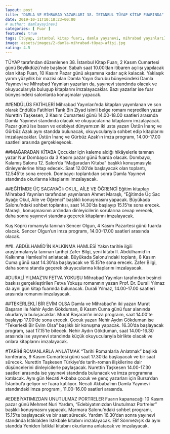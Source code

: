 ```yaml
---
layout: post
title: "DAMLA VE MİHRABAD YAZARLARI 38. İSTANBUL TÜYAP KİTAP FUARINDA"
date: 2019-10-11T10:18:23+00:00
# author: damlayayinevi
categories: [ Fuar ]
featured: true
tags: [tüyap, istanbul kitap fuarı, damla yayınevi, mihrabad yayınları]
image: assets/images/2-damla-mihrabad-tüyap-afişi.jpg
rating: 4.5
---
```


TÜYAP tarafından düzenlenen 38. İstanbul Kitap Fuarı, 2 Kasım Cumartesi günü Beylikdüzü’nde başlıyor. Sabah saat 10.00’dan itibaren açılışı yapılacak olan kitap Fuarı, 10 Kasım Pazar günü akşamına kadar açık kalacak. 
Yaklaşık yarım yüzyıllık bir mazisi olan Damla Yayın Gurubu bünyesindeki Damla Yayınevi ve Mihrabad Yayınları yazarları da, yayınevi standında olacak ve okuyucularıyla buluşup kitaplarını imzalayacaklar. Bazı yazarlar ise fuar bünyesindeki salonlarda konuşmalar yapacak.  

##ENDÜLÜS FATİHLERİ
Mihrabad Yayınları’nda kitapları yayımlanan ve son olarak Endülüs Fatihleri Tarık Bin Ziyad isimli belge romanı neşredilen yazar Nurettin Taşkesen, 2 Kasım Cumartesi günü 14.00-18.00 saatleri arasında Damla Yayınevi standında olacak ve okuyucularına kitaplarını imzalayacak. Pazar günü ise basın ve edebiyat dünyamızın iki usta yazarı Üstün İnanç ve Gürbüz Azak aynı standda bulunacak, okuyucularıyla sohbet edip kitaplarını imzalayacaklar. Üstün İnanç ve Gürbüz Azak’ın imza programı, 14.00-17.00 saatleri arasında gerçekleşecek.

##MAĞARADAN KİTABA
Çocuklar için kaleme aldığı hikâyelerle tanınan yazar Nur Dombaycı da 3 Kasım pazar günü fuarda olacak. Dombaycı, Kalamış Salonu 12. Salon’da “Mağaradan Kitaba” başlıklı konuşmasıyla dinleyenlerine hitap edecek. Saat 12.00’de başlayacak olan toplantı, 12.545’te sona erecek. Dombaycı toplantıdan sonra Damla Yayınevi standında okurlarına kitaplarını imzalayacak. 

##EĞİTİMDE ÜÇ SACAYAĞI: OKUL, AİLE VE ÖĞRENCİ
Eğitim kitapları Mihrabad Yayınları tarafından yayınlanan Ahmet Maraşlı, “Eğitimde Üç Sac Ayağı: Okul, Aile ve Öğrenci” başlıklı konuşmasını yapacak. Büyükada Salonu’ndaki sohbet toplantısı, saat 14.30’da başlayıp 15.15’te sona erecek. Maraşlı, konuşmasının ardından dinleyicilerin sorularına cevap verecek, daha sonra yayınevi standına geçerek kitaplarını imzalayacak.

Kuş Köprü romanıyla tanınan Sencer Olgun, 4 Kasım Pazartesi günü fuarda olacak. Sencer Olgun’un imza programı, 14.00-17.00 saatleri arasında olacak. 

##II. ABDÜLHAMİD’İN KALKINMA HAMLESİ
Yakın tarihle ilgili araştırmalarıyla tanınan tarihçi Zafer Bilgi, yeni kitabı II. Abdülhamid’in Kalkınma Hamlesi’ni anlatacak. Büyükada Salonu’ndaki toplantı, 8 Kasım Cuma günü saat 14.30’da başlayacak ve 15.15’te sona erecek. Zafer Bilgi, daha sonra standa geçerek okuyucularına kitaplarını imzalayacak.  
	
#DURALİ YILMAZ’IN FETVA YOKUŞU 
Mihrabad Yayınları tarafından beşinci baskısı gerçekleştirilen Fetva Yokuşu romanının yazarı Prof. Dr. Durali Yılmaz da aynı gün kitap fuarında bulunacak. Durali Yılmaz, 14.00-17.00 saatleri arasında romanını imzalayacak. 

##TEKERLEKLİ BİR EVİM OLSA
Damla ve Mihrabad’ın iki yazarı Murat Başaran ile Nehir Aydın Gökduman, 8 Kasım Cuma günü fuar alanında okurlarıyla buluşacaklar. Murat Başaran’ın imza prograım, saat 14.00’te başlayıp 17.00’de sona erecek. Çocuk yazarı Nehir Aydın Gökduman ise “Tekerlekli Bir Evim Olsa” başlıklı bir konuşma yapacak. 16.30’da başlayacak program, saat 17.15’te bitecek. Nehir Aydın Gökduman, saat 14.00-16.30 arasında ise yayınevi standında küçük okuyucularıyla birlikte olacak ve onlara kitaplarını imzalayacak.  

#TARİHİ ROMANLARLA ANLATMAK
“Tarihi Romanlarla Anlatmak” başlıklı konferans, 9 Kasım Cumartesi günü saat 17.30’da başlayacak ve bir saat sürecek. Nurettin Taşkesen Türkiye’de tarih-roman ilişkilerine dair düşüncelerini dinleyicilerle paylaşacak. Nurettin Taşkesen 14.00-17.30 saatleri arasında ise yayınevi standında bulunacak ve imza programına katılacak. Aynı gün Necati Akbaba çocuk ve genç yazarları için Bursa’dan İstanbul’a geliyor ve fuara katılıyor. Necati Akbaba’nın Damla Yayınevi standındaki imza programı, 11.00-16.00 saatleri arasında. 

#EDEBİYATIMIZDAN UNUTULMAZ PORTRELER
Fuarın kapanacağı 10 Kasım pazar günü Mehmet Nuri Yardım, “Edebiyatımızdan Unutulmaz Portreler” başlıklı konuşmasını yapacak. Marmara Salonu’ndaki sohbet programı, 15.15’te başlayacak ve bir saat sürecek. Yardım 16.30’dan sonra yayınevi standında İstiklalden İstikbale kitabını imzalayacak. Elif Sönmezışık da aynı standda Yeniden İstiklal kitabını okurlarına anlatacak ve imzalayacak.
